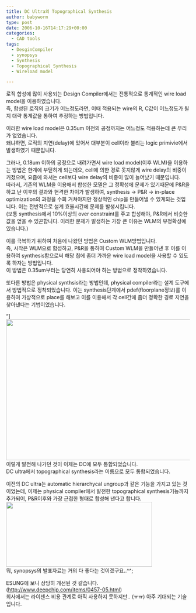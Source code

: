 ```yaml
---
title: DC Ultra의 Topographical Synthesis
author: babyworm
type: post
date: 2006-10-16T14:17:29+00:00
categories:
  - CAD tools
tags:
  - DesginCompiler
  - synopsys
  - Synthesis
  - Topographical Synthesis
  - Wireload model

---
```

로직 합성에 많이 사용되는 Design Compiler에서는 전통적으로 통계적인 wire load model을 이용하였습니다.  
즉, 합성된 로직의 크기가 어느정도라면, 이때 적용되는 wire의 R, C값이 어느정도가 될지 대략 통계값을 통하여 추정하는 방법입니다. 

이러한 wire load model은 0.35um 이전의 공정까지는 어느정도 적용하는데 큰 무리가 없었습니다.  
왜냐하면, 로직의 지연(delay)에 있어서 대부분이 cell이라 불리는 logic primivie에서 발생하였기 때문입니다. 

그러나, 0.18um 이하의 공정으로 내려가면서 wire load model(이후 WLM)을 이용하는 방법은 한계에 부딛히게 되는데요, cell에 의한 경로 못지않게 wire delay의 비중이 커졌으며, 요즘에 와서는 cell보다 wire delay의 비중이 많이 늘어났기 때문입니다.  
따라서, 기존의 WLM을 이용해서 합성한 모델은 그 정확성에 문제가 있기때문에 P&R을 하고 난 이후의 결과와 현격한 차이가 발생하여, synthesis -> P&R -> in-place optimization의 과정을 수회 거쳐야지만 정상적인 chip을 만들어낼 수 있게되는 것입니다. 이는 전반적으로 설계 효율시간에 문제를 발생시킵니다.  
(보통 synthesis에서 10%이상의 over constraint를 주고 합성해야, P&R에서 비슷한 값을 얻을 수 있곤합니다. 이러한 문제가 발생하는 가장 큰 이유는 WLM의 부정확성에 있습니다.)

이를 극복하기 위하여 처음에 나왔던 방법은 Custom WLM방법입니다.  
즉, 시작은 WLM으로 합성하고, P&R을 통하여 Custom WLM을 만들어낸 후 이를 이용하여 synthesis함으로써 해당 칩에 좀더 가까운 wire load model을 사용할 수 있도록 하자는 방법입니다.  
이 방법은 0.35um부터는 당연히 사용되어야 하는 방법으로 정착하였습니다. 

또다른 방법은 physical synthsis라는 방법인데, physical compiler라는 설계 도구에서 방법적으로 정착되었습니다. 이는 synthesis단계에서 pdef(floorplane정보)를 이용하여 가상적으로 place를 해보고 이를 이용해서 각 cell간에 좀더 정확한 경로 지연을 찾아낸다는 기법이었습니다. 

&#8221;]<img loading="lazy" decoding="async" src="https://i0.wp.com/babyworm.net/wordpress/wp-content/uploads/1/cfile30.uf.1976DC4D4D6A7A99326963.jpg?resize=625%2C385" width="625" height="385" alt="" data-recalc-dims="1" />  
이렇게 발전해 나가던 것이 이제는 DC에 모두 통합되었습니다.  
DC ultra에서 topographical synthesis라는 이름으로 모두 통합되었습니다. 

이전의 DC ultra는 automatic hierarchycal ungroup과 같은 기능을 가지고 있는 것이었는데, 이제는 physical compiler에서 발전한 topographical synthesis기능까지 추가되어, P&R이후와 가장 근접한 형태로 합성해 낸다고 합니다.  
<img loading="lazy" decoding="async" src="https://i0.wp.com/babyworm.net/wordpress/wp-content/uploads/1/cfile6.uf.126FD2564D6A7A991F43A8.jpg?resize=400%2C177" class="aligncenter" width="400" height="177" alt="" data-recalc-dims="1" />  
뭐, synopsys의 발표자료는 거의 다 좋다는 것이겠구요..^^;

ESUNG에 보니 상당히 개선된 것 같습니다. (<http://www.deepchip.com/items/0457-05.html>)  
회사에서는 라이센스 비용 관계로 아직 사용하지 못하지만.. (ㅠㅠ) 아주 기대되는 기술입니다.
